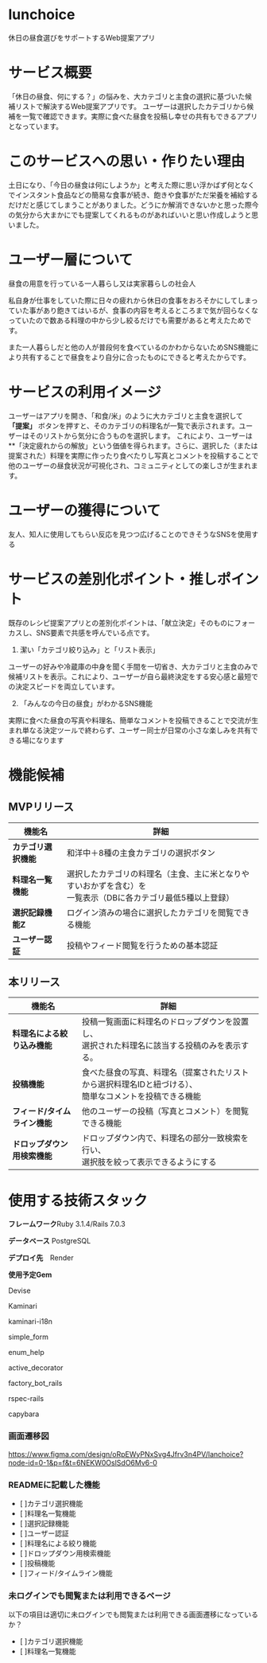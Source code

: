 # lunchoice
休日の昼食選びをサポートするWeb提案アプリ
# サービス概要 
「休日の昼食、何にする？」の悩みを、大カテゴリと主食の選択に基づいた候補リストで解決するWeb提案アプリです。 ユーザーは選択したカテゴリから候補を一覧で確認できます。実際に食べた昼食を投稿し幸せの共有もできるアプリとなっています。
# このサービスへの思い・作りたい理由
土日になり、「今日の昼食は何にしようか」と考えた際に思い浮かばず何となくでインスタント食品などの簡易な食事が続き、飽きや食事がただ栄養を補給するだけだと感じてしまうことがありました。どうにか解消できないかと思った際今の気分から大まかにでも提案してくれるものがあればいいと思い作成しようと思いました。 
# ユーザー層について 
昼食の用意を行っている一人暮らし又は実家暮らしの社会人 

私自身が仕事をしていた際に日々の疲れから休日の食事をおろそかにしてしまっていた事があり飽きてはいるが、食事の内容を考えるところまで気が回らなくなっていたので数ある料理の中から少し絞るだけでも需要があると考えたためです。 

また一人暮らしだと他の人が普段何を食べているのかわからないためSNS機能により共有することで昼食をより自分に合ったものにできると考えたからです。 

 # サービスの利用イメージ
ユーザーはアプリを開き、「和食/米」のように大カテゴリと主食を選択して **「提案」** ボタンを押すと、そのカテゴリの料理名が一覧で表示されます。ユーザーはそのリストから気分に合うものを選択します。 
これにより、ユーザーは**「決定疲れからの解放」という価値を得られます。さらに、選択した（または提案された）料理を実際に作ったり食べたりし写真とコメントを投稿することで他のユーザーの昼食状況が可視化され、コミュニティとしての楽しさが生まれます。
# ユーザーの獲得について 
友人、知人に使用してもらい反応を見つつ広げることのできそうなSNSを使用する 
# サービスの差別化ポイント・推しポイント
既存のレシピ提案アプリとの差別化ポイントは、「献立決定」そのものにフォーカスし、SNS要素で共感を呼んでいる点です。 

1. 潔い「カテゴリ絞り込み」と「リスト表示」 

ユーザーの好みや冷蔵庫の中身を聞く手間を一切省き、大カテゴリと主食のみで候補リストを表示。これにより、ユーザーが自ら最終決定をする安心感と最短での決定スピードを両立しています。 

2. 「みんなの今日の昼食」がわかるSNS機能 

実際に食べた昼食の写真や料理名、簡単なコメントを投稿できることで交流が生まれ単なる決定ツールで終わらず、ユーザー同士が日常の小さな楽しみを共有できる場になります 
# 機能候補
## MVPリリース
|**機能名**|詳細|
|---------|----|
|**カテゴリ選択機能**|和洋中＋8種の主食カテゴリの選択ボタン|
|**料理名一覧機能**|選択したカテゴリの料理名（主食、主に米となりやすいおかずを含む）を<br>一覧表示（DBに各カテゴリ最低5種以上登録）|
|**選択記録機能Z**|ログイン済みの場合に選択したカテゴリを閲覧できる機能|
|**ユーザー認証**|投稿やフィード閲覧を行うための基本認証 

## 本リリース
|**機能名**|詳細|
|---------|----|
|**料理名による絞り込み機能**|投稿一覧画面に料理名のドロップダウンを設置し、<br>選択された料理名に該当する投稿のみを表示する。|
|**投稿機能**|食べた昼食の写真、料理名（提案されたリストから選択料理名IDと紐づける）、<br>簡単なコメントを投稿できる機能|
|**フィード/タイムライン機能**|他のユーザーの投稿（写真とコメント）を閲覧できる機能|
|**ドロップダウン用検索機能**|ドロップダウン内で、料理名の部分一致検索を行い、<br>選択肢を絞って表示できるようにする|

# 使用する技術スタック 
**フレームワーク**Ruby 3.1.4/Rails 7.0.3 

**データベース** PostgreSQL 

**デプロイ先**　Render 

**使用予定Gem**

Devise 

Kaminari 

kaminari-i18n 

simple_form 

enum_help 

active_decorator 

factory_bot_rails 

rspec-rails 

capybara 

### 画面遷移図 
https://www.figma.com/design/oRpEWyPNxSvg4Jfrv3n4PV/lanchoice?node-id=0-1&p=f&t=6NEKW0OslSdO6Mv6-0 

 

### READMEに記載した機能 
- [ ]カテゴリ選択機能 
- [ ]料理名一覧機能 
- [ ]選択記録機能 
- [ ]ユーザー認証 
- [ ]料理名による絞り機能 
- [ ]ドロップダウン用検索機能 
- [ ]投稿機能 
- [ ]フィード/タイムライン機能 

### 未ログインでも閲覧または利用できるページ 
以下の項目は適切に未ログインでも閲覧または利用できる画面遷移になっているか？ 
- [ ]カテゴリ選択機能 
- [ ]料理名一覧機能 
